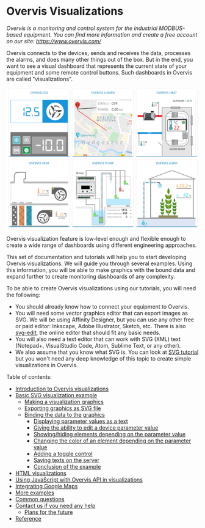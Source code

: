 # Overvis Visualizations

_Overvis is a monitoring and control system for the industrial MODBUS-based equipment. You can find more information and create a free account on our site: https://www.overvis.com/_

Overvis connects to the devices, sends and receives the data, processes the alarms, and does many other things out of the box. But in the end, you want to see a visual dashboard that represents the current state of your equipment and some remote control buttons. Such dashboards in Overvis are called "visualizations".

![Demo visualization](img-demo.png)

Overvis visualization feature is low-level enough and flexible enough to create a wide range of dashboards using different engineering approaches.

This set of documentation and tutorials will help you to start developing Overvis visualizations. We will guide you through several examples. Using this information, you will be able to make graphics with the bound data and expand further to create monitoring dashboards of any complexity.

To be able to create Overvis visualizations using our tutorials, you will need the following:
* You should already know how to connect your equipment to Overvis.
* You will need some vector graphics editor that can export images as SVG. We will be using Affinity Designer, but you can use any other free or paid editor: Inkscape, Adobe Illustrator, Sketch, etc. There is also [svg-edit](https://svg-edit.github.io/svgedit/dist/editor/index.html), the online editor that should fit any basic needs.
* You will also need a text editor that can work with SVG (XML) text (Notepad+, VisualStudio Code, Atom, Sublime Text, or any other).
* We also assume that you know what SVG is. You can look at [SVG tutorial](https://developer.mozilla.org/en-US/docs/Web/SVG/Tutorial) but you won't need any deep knowledge of this topic to create simple visualizations in Overvis.

Table of contents:

* [Introduction to Overvis visualizations](01-introduction/README.md)
* [Basic SVG visualization example](02-basic-example/README.md)
    * [Making a visualization graphics](02-basic-example/01-design/README.md)
    * [Exporting graphics as SVG file](02-basic-example/02-export/README.md)
    * [Binding the data to the graphics](02-basic-example/03-bind-data/README.md)
        * [Displaying parameter values as a text](02-basic-example/03-bind-data/01-param-value/README.md)
        * [Giving the ability to edit a device parameter value](02-basic-example/03-bind-data/02-edit-value/README.md)
        * [Showing/hiding elements depending on the parameter value](02-basic-example/03-bind-data/03-show-hide/README.md)
        * [Changing the color of an element depending on the parameter value](02-basic-example/03-bind-data/04-change-color/README.md)
        * [Adding a toggle control](02-basic-example/03-bind-data/05-toggle/README.md)
        * [Saving texts on the server](02-basic-example/03-bind-data/06-store-text/README.md)
        * [Conclusion of the example](02-basic-example/03-bind-data/07-conclusion/README.md)
* [HTML visualizations](03-html-example/README.md)
* [Using JavaScript with Overvis API in visualizations](04-js-example/README.md)
* [Integrating Google Maps](05-google-maps/README.md)
* [More examples](06-more-examples/README.md)
* [Common questions](07-common-questions/README.md)
* [Contact us if you need any help](08-contact-us/README.md)
    * [Plans for the future](07-contact-us/01-plans/README.md)
* [Reference](09-reference/README.md)
